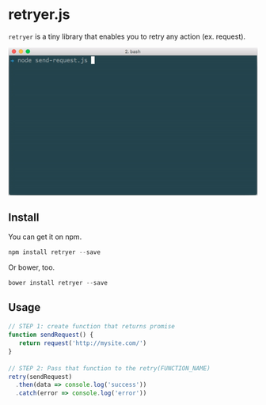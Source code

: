 # retryer.js

`retryer` is a tiny library that enables you to retry any action (ex. request).

![retryer.js-intro](https://github.com/ykrevnyi/reconnect/blob/master/docs/retryer-v1.3.1.gif)

## Install
You can get it on npm.
```javascript
npm install retryer --save
```

Or bower, too.
```javascript
bower install retryer --save
```

## Usage

```javascript
// STEP 1: create function that returns promise
function sendRequest() {
   return request('http://mysite.com/')
}

// STEP 2: Pass that function to the retry(FUNCTION_NAME)
retry(sendRequest)
  .then(data => console.log('success'))
  .catch(error => console.log('error'))
```
